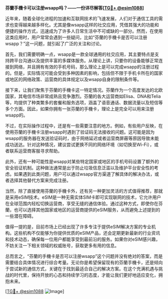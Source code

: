 **芬蘭手機卡可以注册wsapp吗？——一份详尽解答[[TG💪+ @esim1088](https://t.me/s/esim1088)]**

近年来，随着全球化进程的加速和互联网技术的飞速发展，人们对于通信工具的需求也变得越来越多样化。尤其是像wsapp这样的社交应用，凭借其强大的功能和便捷的操作方式，迅速成为了许多人日常生活中不可或缺的一部分。然而，在使用这类应用时，用户常常会遇到一些疑问，比如“芬蘭的手機卡是否可以注册wsapp？”这一问题，就引起了广泛的关注和讨论。

首先，我们需要明确一点，wsapp是一款全球通用的社交应用，其主要特点是支持跨平台沟通以及提供丰富的多媒体服务。从理论上讲，只要你的设备能够正常连接到网络，并且拥有有效的手机号码，那么理论上是可以完成wsapp的注册过程的。但是，实际情况可能会受到多种因素的影响，包括但不限于手机卡所在的国家或地区的网络政策、运营商的具体规定以及wsapp自身的限制条件等。

接下来，让我们聚焦于芬蘭的手機卡这一特定情况。芬蘭作为一个高度发达的北欧国家，其电信市场非常成熟且竞争激烈。芬蘭的各大运营商如Elisa、DNA和Telia等，均提供了种类繁多的套餐和服务选项，涵盖了语音通话、数据流量以及短信等多个方面。因此，如果你拥有一张芬蘭的手機卡，理论上是完全可以用来注册wsapp的。

不过，在实际操作过程中，还是有一些需要注意的地方。例如，有些用户反映，在使用芬蘭的手機卡注册wsapp时遇到了验证码无法接收的问题。这可能是因为wsapp的服务器在发送验证码时，由于网络延迟或者运营商屏蔽等原因导致未能成功送达。针对这种情况，建议尝试更换不同的网络环境（如切换至Wi-Fi），或者联系运营商客服寻求帮助。

此外，还有一种可能性是wsapp对某些特定国家或地区的手机号码设置了额外的安全验证机制。这种做法通常是出于防止垃圾信息泛滥以及维护平台安全性的考虑。如果遇到此类问题，用户可以通过wsapp官方渠道了解具体的解决办法，或者选择其他替代方案来完成注册。

当然，除了直接使用芬蘭的手機卡外，还有另一种更加灵活的方式值得推荐，那就是采用eSIM技术。eSIM是一种无需实体SIM卡即可实现联网的技术，它允许用户在全球范围内轻松切换运营商，享受无缝的通信体验。通过这种方式，即使你在芬蘭，也可以选择其他国家或地区的运营商提供的eSIM服务，从而避免上述提到的一些潜在障碍。

值得一提的是，目前市场上已经出现了许多专注于提供eSIM解决方案的专业机构。这些机构不仅能够为你提供优质的eSIM产品，还会定期更新最新的行业资讯和技术动态，确保每一位用户都能享受到最前沿的服务。如果你对eSIM感兴趣，不妨关注一下相关领域的权威账号，获取更多有用的信息。

总而言之，“芬蘭的手機卡是否可以注册wsapp”这个问题并没有绝对的答案，而是需要结合具体情况进行综合考量。无论你是希望保留现有的芬蘭手機卡，还是倾向于尝试新的通信方式，关键在于找到最适合自己的解决方案。在这个充满机遇与挑战的时代里，保持开放的心态和持续学习的态度，才能让我们更好地适应变化，拥抱未来。

[[TG💪+ @esim1088](https://t.me/s/esim1088) ![Image](https://i.postimg.cc/4NQfJmqS/Snipaste-2025-05-13-00-14-12.png)]
